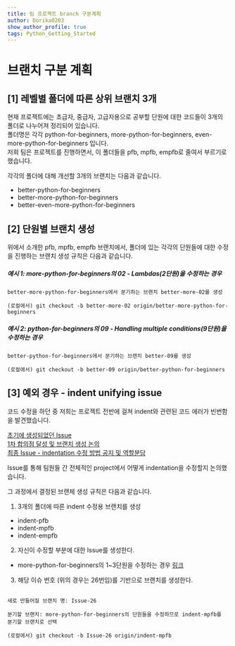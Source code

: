 ```yaml
---
title: 팀 프로젝트 branch 구분계획
author: Dorika0203  
show_author_profile: true
tags: Python_Getting_Started
---
```


브랜치 구분 계획
======================================

[1] 레벨별 폴더에 따른 상위 브랜치 3개
----------------------------------------


현재 프로젝트에는 초급자, 중급자, 고급자용으로 공부할 단원에 대한 코드들이 3개의 폴더로 나누어져 정리되어 있습니다.<br/>폴더명은 각각 python-for-beginners, more-python-for-beginners, even-more-python-for-beginners 입니다.<br/>저희 팀은 프로젝트를 진행하면서, 이 폴더들을 pfb, mpfb, empfb로 줄여서 부르기로 했습니다.

각각의 폴더에 대해 개선할 3개의 브랜치는 다음과 같습니다.

- better-python-for-beginners
- better-more-python-for-beginners
- better-even-more-python-for-beginners


[2] 단원별 브랜치 생성
----------------------------------------

위에서 소개한 pfb, mpfb, empfb 브랜치에서, 폴더에 있는 각각의 단원들에 대한 수정을 진행하는 브랜치 생성 규칙은 다음과 같습니다.

##### 예시 1: more-python-for-beginners의 02 - Lambdas(2단원)을 수정하는 경우

```
better-more-python-for-beginners에서 분기하는 브랜치 better-more-02를 생성
    
(로컬에서) git checkout -b better-more-02 origin/better-more-python-for-beginners
```
    
    
##### 예시 2: python-for-beginners의 09 - Handling multiple conditions(9단원)을 수정하는 경우

```
better-python-for-beginners에서 분기하는 브랜치 better-09를 생성
    
(로컬에서) git checkout -b better-09 origin/better-python-for-beginners
```

[3] 예외 경우 - indent unifying issue
----------------------------------------

코드 수정을 하던 중 저희는 프로젝트 전반에 걸쳐 indent와 관련된 코드 에러가 빈번함을 발견했습니다.

[초기에 생성되었던 Issue](https://github.com/20-1-SKKU-OSS/c9-python-getting-started/issues/11)<br/>
[1차 합의점 달성 및 브랜치 생성 논의](https://github.com/20-1-SKKU-OSS/c9-python-getting-started/issues/15)<br/>
[최종 Issue - indentation 수정 방법 공지 및 역할분담](https://github.com/20-1-SKKU-OSS/c9-python-getting-started/issues/20)<br/>

Issue를 통해 팀원들 간 전체적인 project에서 어떻게 indentation을 수정할지 논의했습니다.

그 과정에서 결정된 브랜체 생성 규칙은 다음과 같습니다.

1. 3개의 폴더에 따른 indent 수정용 브랜치를 생성

  - indent-pfb
  - indent-mpfb
  - indent-empfb

2. 자신이 수정할 부분에 대한 Issue를 생성한다.

  + more-python-for-beginners의 1~3단원을 수정하는 경우 [링크](https://github.com/20-1-SKKU-OSS/c9-python-getting-started/issues/26)

3. 해당 이슈 번호 (위의 경우는 26번임)를 기반으로 브랜치를 생성한다.

```

새로 만들어질 브랜치 명: Issue-26
    
분기할 브랜치: more-python-for-beginners의 단원들을 수정하므로 indent-mpfb를 분기할 브랜치로 선택
    
(로컬에서) git checkout -b Issue-26 origin/indent-mpfb
```   
    
